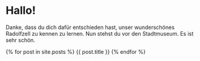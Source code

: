 # Hallo!
Danke, dass du dich dafür entschieden hast, unser wunderschönes Radolfzell zu kennen zu lernen.
Nun stehst du vor den Stadtmuseum. Es ist sehr schön.

{% for post in site.posts %}
{{ post.title }}
{% endfor %}